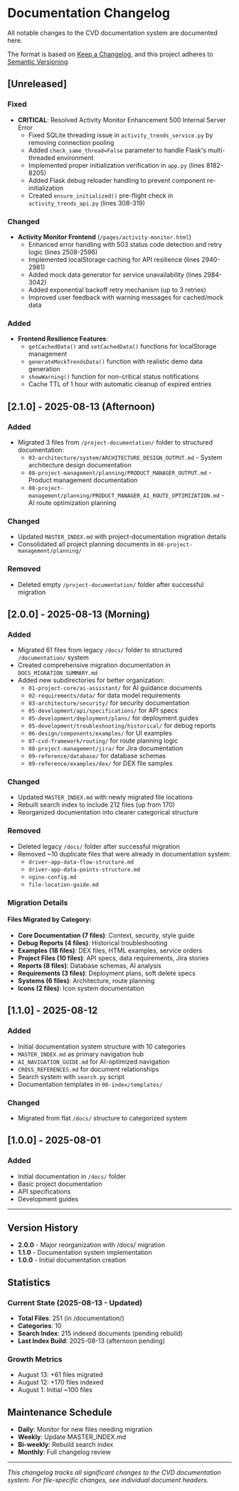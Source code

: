 # Documentation Changelog

All notable changes to the CVD documentation system are documented here.

The format is based on [Keep a Changelog](https://keepachangelog.com/en/1.0.0/),
and this project adheres to [Semantic Versioning](https://semver.org/spec/v2.0.0.html).

## [Unreleased]

### Fixed
- **CRITICAL**: Resolved Activity Monitor Enhancement 500 Internal Server Error
  - Fixed SQLite threading issue in `activity_trends_service.py` by removing connection pooling
  - Added `check_same_thread=False` parameter to handle Flask's multi-threaded environment
  - Implemented proper initialization verification in `app.py` (lines 8182-8205)
  - Added Flask debug reloader handling to prevent component re-initialization
  - Created `ensure_initialized()` pre-flight check in `activity_trends_api.py` (lines 308-319)

### Changed
- **Activity Monitor Frontend** (`/pages/activity-monitor.html`)
  - Enhanced error handling with 503 status code detection and retry logic (lines 2508-2596)
  - Implemented localStorage caching for API resilience (lines 2940-2981)
  - Added mock data generator for service unavailability (lines 2984-3042)
  - Added exponential backoff retry mechanism (up to 3 retries)
  - Improved user feedback with warning messages for cached/mock data

### Added
- **Frontend Resilience Features**:
  - `getCachedData()` and `setCachedData()` functions for localStorage management
  - `generateMockTrendsData()` function with realistic demo data generation
  - `showWarning()` function for non-critical status notifications
  - Cache TTL of 1 hour with automatic cleanup of expired entries

## [2.1.0] - 2025-08-13 (Afternoon)

### Added
- Migrated 3 files from `/project-documentation/` folder to structured documentation:
  - `03-architecture/system/ARCHITECTURE_DESIGN_OUTPUT.md` - System architecture design documentation
  - `08-project-management/planning/PRODUCT_MANAGER_OUTPUT.md` - Product management documentation  
  - `08-project-management/planning/PRODUCT_MANAGER_AI_ROUTE_OPTIMIZATION.md` - AI route optimization planning

### Changed
- Updated `MASTER_INDEX.md` with project-documentation migration details
- Consolidated all project planning documents in `08-project-management/planning/`

### Removed
- Deleted empty `/project-documentation/` folder after successful migration

## [2.0.0] - 2025-08-13 (Morning)

### Added
- Migrated 61 files from legacy `/docs/` folder to structured `/documentation/` system
- Created comprehensive migration documentation in `DOCS_MIGRATION_SUMMARY.md`
- Added new subdirectories for better organization:
  - `01-project-core/ai-assistant/` for AI guidance documents
  - `02-requirements/data/` for data model requirements
  - `03-architecture/security/` for security documentation
  - `05-development/api/specifications/` for API specs
  - `05-development/deployment/plans/` for deployment guides
  - `05-development/troubleshooting/historical/` for debug reports
  - `06-design/components/examples/` for UI examples
  - `07-cvd-framework/routing/` for route planning logic
  - `08-project-management/jira/` for Jira documentation
  - `09-reference/database/` for database schemas
  - `09-reference/examples/dex/` for DEX file samples

### Changed
- Updated `MASTER_INDEX.md` with newly migrated file locations
- Rebuilt search index to include 212 files (up from 170)
- Reorganized documentation into clearer categorical structure

### Removed
- Deleted legacy `/docs/` folder after successful migration
- Removed ~10 duplicate files that were already in documentation system:
  - `driver-app-data-flow-structure.md`
  - `driver-app-data-points-structure.md`
  - `nginx-config.md`
  - `file-location-guide.md`

### Migration Details

#### Files Migrated by Category:
- **Core Documentation (7 files)**: Context, security, style guide
- **Debug Reports (4 files)**: Historical troubleshooting
- **Examples (18 files)**: DEX files, HTML examples, service orders
- **Project Files (10 files)**: API specs, data requirements, Jira stories
- **Reports (8 files)**: Database schemas, AI analysis
- **Requirements (3 files)**: Deployment plans, soft delete specs
- **Systems (6 files)**: Architecture, route planning
- **Icons (2 files)**: Icon system documentation

## [1.1.0] - 2025-08-12

### Added
- Initial documentation system structure with 10 categories
- `MASTER_INDEX.md` as primary navigation hub
- `AI_NAVIGATION_GUIDE.md` for AI-optimized navigation
- `CROSS_REFERENCES.md` for document relationships
- Search system with `search.py` script
- Documentation templates in `00-index/templates/`

### Changed
- Migrated from flat `/docs/` structure to categorized system

## [1.0.0] - 2025-08-01

### Added
- Initial documentation in `/docs/` folder
- Basic project documentation
- API specifications
- Development guides

---

## Version History

- **2.0.0** - Major reorganization with /docs/ migration
- **1.1.0** - Documentation system implementation
- **1.0.0** - Initial documentation creation

## Statistics

### Current State (2025-08-13 - Updated)
- **Total Files**: 251 (in /documentation/)
- **Categories**: 10
- **Search Index**: 215 indexed documents (pending rebuild)
- **Last Index Build**: 2025-08-13 (afternoon pending)

### Growth Metrics
- August 13: +61 files migrated
- August 12: +170 files indexed
- August 1: Initial ~100 files

## Maintenance Schedule

- **Daily**: Monitor for new files needing migration
- **Weekly**: Update MASTER_INDEX.md
- **Bi-weekly**: Rebuild search index
- **Monthly**: Full changelog review

---

*This changelog tracks all significant changes to the CVD documentation system. For file-specific changes, see individual document headers.*
